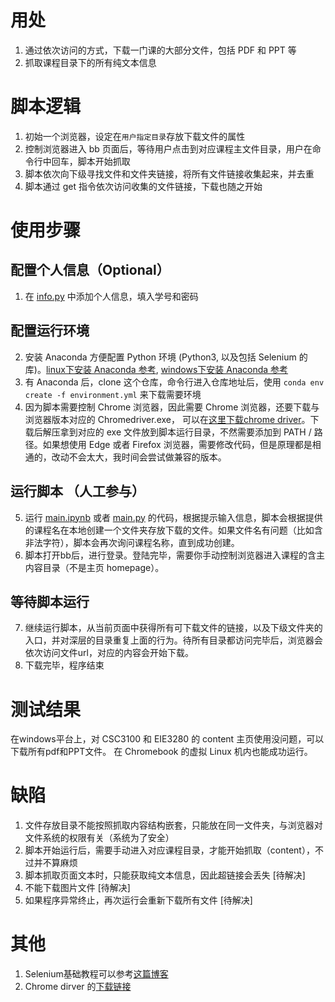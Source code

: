 # 用处
1. 通过依次访问的方式，下载一门课的大部分文件，包括 PDF 和 PPT 等
2. 抓取课程目录下的所有纯文本信息

# 脚本逻辑
1. 初始一个浏览器，设定在`用户指定目录`存放下载文件的属性
2. 控制浏览器进入 bb 页面后，等待用户点击到对应课程主文件目录，用户在命令行中回车，脚本开始抓取
3. 脚本依次向下级寻找文件和文件夹链接，将所有文件链接收集起来，并去重
3. 脚本通过 get 指令依次访问收集的文件链接，下载也随之开始

# 使用步骤
## 配置个人信息（Optional）
1. 在 [info.py](./info.py) 中添加个人信息，填入学号和密码
## 配置运行环境
2. 安装 Anaconda 方便配置 Python 环境 (Python3, 以及包括 Selenium 的库)。[linux下安装 Anaconda 参考](https://learnubuntu.com/install-conda/), [windows下安装 Anaconda 参考](https://docs.conda.io/en/latest/miniconda.html?ref=learn-ubuntu#windows-installers)  
3. 有 Anaconda 后，clone 这个仓库，命令行进入仓库地址后，使用 `conda env create -f environment.yml` 来下载需要环境
4. 因为脚本需要控制 Chrome 浏览器，因此需要 Chrome 浏览器，还要下载与浏览器版本对应的 Chromedriver.exe， 可以在[这里下载chrome driver](https://chromedriver.chromium.org/downloads)。下载后解压拿到对应的 exe 文件放到脚本运行目录，不然需要添加到 PATH / 路径。如果想使用 Edge 或者 Firefox 浏览器，需要修改代码，但是原理都是相通的，改动不会太大，我时间会尝试做兼容的版本。
## 运行脚本 （人工参与）
5. 运行 [main.ipynb](./main.ipynb) 或者 [main.py](./main.py) 的代码，根据提示输入信息，脚本会根据提供的课程名在本地创建一个文件夹存放下载的文件。如果文件名有问题（比如含非法字符），脚本会再次询问课程名称，直到成功创建。
6. 脚本打开bb后，进行登录。登陆完毕，需要你手动控制浏览器进入课程的含主内容目录（不是主页 homepage）。
## 等待脚本运行
7. 继续运行脚本，从当前页面中获得所有可下载文件的链接，以及下级文件夹的入口，并对深层的目录重复上面的行为。待所有目录都访问完毕后，浏览器会依次访问文件url，对应的内容会开始下载。
8. 下载完毕，程序结束

# 测试结果
在windows平台上，对 CSC3100 和 EIE3280 的 content 主页使用没问题，可以下载所有pdf和PPT文件。
在 Chromebook 的虚拟 Linux 机内也能成功运行。

# 缺陷
1. 文件存放目录不能按照抓取内容结构嵌套，只能放在同一文件夹，与浏览器对文件系统的权限有关（系统为了安全）
2. 脚本开始运行后，需要手动进入对应课程目录，才能开始抓取（content），不过并不算麻烦 
3. 脚本抓取页面文本时，只能获取纯文本信息，因此超链接会丢失 [待解决]
4. 不能下载图片文件 [待解决]
5. 如果程序异常终止，再次运行会重新下载所有文件 [待解决]

# 其他
1. Selenium基础教程可以参考[这篇博客](https://cuiqingcai.com/2599.html)
2. Chrome dirver 的[下载链接](https://chromedriver.chromium.org/downloads)
